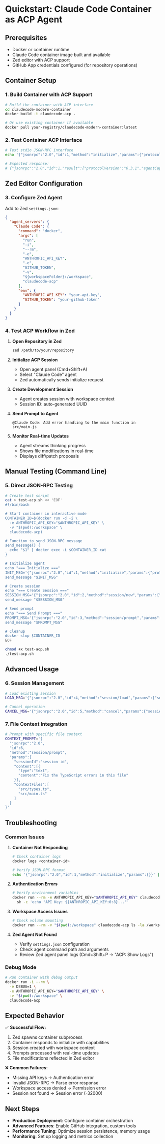 # Quickstart: Claude Code Container as ACP Agent

## Prerequisites

- Docker or container runtime
- Claude Code container image built and available
- Zed editor with ACP support
- GitHub App credentials configured (for repository operations)

## Container Setup

### 1. Build Container with ACP Support

```bash
# Build the container with ACP interface
cd claudecode-modern-container
docker build -t claudecode-acp .

# Or use existing container if available
docker pull your-registry/claudecode-modern-container:latest
```

### 2. Test Container ACP Interface

```bash
# Test stdio JSON-RPC interface
echo '{"jsonrpc":"2.0","id":1,"method":"initialize","params":{"protocolVersion":"0.3.1","clientCapabilities":{"editWorkspace":true}}}' | docker run -i --rm claudecode-acp

# Expected response:
# {"jsonrpc":"2.0","id":1,"result":{"protocolVersion":"0.3.1","agentCapabilities":{"editWorkspace":true,"sessionPersistence":true},"agentInfo":{"name":"Claude Code Container","version":"1.0.0"}}}
```

## Zed Editor Configuration

### 3. Configure Zed Agent

Add to Zed `settings.json`:

```json
{
  "agent_servers": {
    "Claude Code": {
      "command": "docker",
      "args": [
        "run",
        "-i",
        "--rm",
        "-e",
        "ANTHROPIC_API_KEY",
        "-e",
        "GITHUB_TOKEN",
        "-v",
        "${workspaceFolder}:/workspace",
        "claudecode-acp"
      ],
      "env": {
        "ANTHROPIC_API_KEY": "your-api-key",
        "GITHUB_TOKEN": "your-github-token"
      }
    }
  }
}
```

### 4. Test ACP Workflow in Zed

1. **Open Repository in Zed**

   ```bash
   zed /path/to/your/repository
   ```

2. **Initialize ACP Session**
   - Open agent panel (Cmd+Shift+A)
   - Select "Claude Code" agent
   - Zed automatically sends initialize request

3. **Create Development Session**
   - Agent creates session with workspace context
   - Session ID: auto-generated UUID

4. **Send Prompt to Agent**

   ```
   @Claude Code: Add error handling to the main function in src/main.js
   ```

5. **Monitor Real-time Updates**
   - Agent streams thinking progress
   - Shows file modifications in real-time
   - Displays diff/patch proposals

## Manual Testing (Command Line)

### 5. Direct JSON-RPC Testing

```bash
# Create test script
cat > test-acp.sh << 'EOF'
#!/bin/bash

# Start container in interactive mode
CONTAINER_ID=$(docker run -d -i \
  -e ANTHROPIC_API_KEY="$ANTHROPIC_API_KEY" \
  -v "$(pwd):/workspace" \
  claudecode-acp)

# Function to send JSON-RPC message
send_message() {
  echo "$1" | docker exec -i $CONTAINER_ID cat
}

# Initialize agent
echo "=== Initialize ==="
INIT_MSG='{"jsonrpc":"2.0","id":1,"method":"initialize","params":{"protocolVersion":"0.3.1","clientCapabilities":{"editWorkspace":true,"filesRead":true,"filesWrite":true}}}'
send_message "$INIT_MSG"

# Create session
echo "=== Create Session ==="
SESSION_MSG='{"jsonrpc":"2.0","id":2,"method":"session/new","params":{"workspaceUri":"file:///workspace","mode":"development"}}'
send_message "$SESSION_MSG"

# Send prompt
echo "=== Send Prompt ==="
PROMPT_MSG='{"jsonrpc":"2.0","id":3,"method":"session/prompt","params":{"sessionId":"test-session","content":[{"type":"text","content":"List all JavaScript files in this project"}]}}'
send_message "$PROMPT_MSG"

# Cleanup
docker stop $CONTAINER_ID
EOF

chmod +x test-acp.sh
./test-acp.sh
```

## Advanced Usage

### 6. Session Management

```bash
# Load existing session
LOAD_MSG='{"jsonrpc":"2.0","id":4,"method":"session/load","params":{"sessionId":"existing-session-id","includeHistory":true}}'

# Cancel operation
CANCEL_MSG='{"jsonrpc":"2.0","id":5,"method":"cancel","params":{"sessionId":"session-id"}}'
```

### 7. File Context Integration

```bash
# Prompt with specific file context
CONTEXT_PROMPT='{
  "jsonrpc":"2.0",
  "id":6,
  "method":"session/prompt",
  "params":{
    "sessionId":"session-id",
    "content":[{
      "type":"text",
      "content":"Fix the TypeScript errors in this file"
    }],
    "contextFiles":[
      "src/types.ts",
      "src/main.ts"
    ]
  }
}'
```

## Troubleshooting

### Common Issues

1. **Container Not Responding**

   ```bash
   # Check container logs
   docker logs <container-id>

   # Verify JSON-RPC format
   echo '{"jsonrpc":"2.0","id":1,"method":"initialize","params":{}}' | jq .
   ```

2. **Authentication Errors**

   ```bash
   # Verify environment variables
   docker run --rm -e ANTHROPIC_API_KEY="$ANTHROPIC_API_KEY" claudecode-acp \
     sh -c 'echo "API Key: ${ANTHROPIC_API_KEY:0:8}..."'
   ```

3. **Workspace Access Issues**

   ```bash
   # Check volume mounting
   docker run --rm -v "$(pwd):/workspace" claudecode-acp ls -la /workspace
   ```

4. **Zed Agent Not Found**
   - Verify `settings.json` configuration
   - Check agent command path and arguments
   - Review Zed agent panel logs (Cmd+Shift+P → "ACP: Show Logs")

### Debug Mode

```bash
# Run container with debug output
docker run -i --rm \
  -e DEBUG=1 \
  -e ANTHROPIC_API_KEY="$ANTHROPIC_API_KEY" \
  -v "$(pwd):/workspace" \
  claudecode-acp
```

## Expected Behavior

✅ **Successful Flow:**

1. Zed spawns container subprocess
2. Container responds to initialize with capabilities
3. Session created with workspace context
4. Prompts processed with real-time updates
5. File modifications reflected in Zed editor

❌ **Common Failures:**

- Missing API keys → Authentication error
- Invalid JSON-RPC → Parse error response
- Workspace access denied → Permission error
- Session not found → Session error (-32000)

## Next Steps

- **Production Deployment**: Configure container orchestration
- **Advanced Features**: Enable GitHub integration, custom tools
- **Performance Tuning**: Optimize session persistence, memory usage
- **Monitoring**: Set up logging and metrics collection
